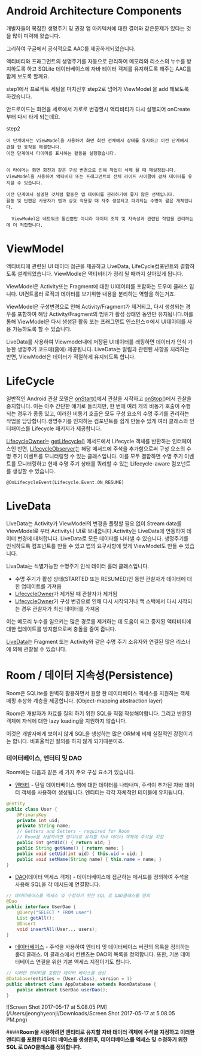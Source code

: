 # Android Architecture Components

개발자들이 복잡한 생명주기 및 권장 앱 아키텍쳐에 대한 결여와 같은문제가 있다는 것을 많이 피력해 왔습니다.

그리하여 구글에서 공식적으로 AAC를 제공하게되었습니다.

액티비티와 프래그먼트의 생명주기를 자동으로 관리하여 메모리와 리소스의 누수를 방지하도록 하고 SQLite 데이터베이스에 자바 테이터 객체를 유지하도록 해주는 AAC를 함께 보도록 할께요.

step1에서 프로젝트 세팅을 마치신후 step2로 넘어가 ViewModel 을 add 해보도록 하겠습니다.

안드로이드는 화면을 세로에서 가로로 변경할시 액티비티가 다시 실행되어 onCreate부터 다시 타게 되는데요.

step2

```text
이 단계에서는 ViewModel을 사용하여 화면 회전 전체에서 상태를 유지하고 이전 단계에서 관찰 한 동작을 해결합니다.
이전 단계에서 타이머를 표시하는 활동을 실행했습니다.


이 타이머는 화면 회전과 같은 구성 변경으로 인해 작업이 삭제 될 때 재설정됩니다. ViewModel을 사용하여 액티비티 또는 프래그먼트의 전체 라이프 사이클에 걸쳐 데이터를 유지할 수 있습니다.

이전 단계에서 설명한 것처럼 활동은 앱 데이터를 관리하기에 좋지 않은 선택입니다.
활동 및 단편은 사용자가 앱과 상호 작용할 때 자주 생성되고 파괴되는 수명이 짧은 개체입니다.

  ViewModel은 네트워크 통신뿐만 아니라 데이터 조작 및 지속성과 관련된 작업을 관리하는 데 더 적합합니다.
```



# ViewModel

액티비티에 관련된 UI 데이터 접근을 제공하고 LiveData, LifeCycle컴포넌트와 결합하도록 설계되었습니다. ViewModle은 액티비티가 정리 될 때까지 살아있게 됩니다.

ViewModel은 Activity또는 Fragment에 대한 UI데이터를 포함하는 도우미 클래스 입니다. UI컨트롤러 로직과 데이터를 보기위한 내용을 분리하는 역할을 하는거죠.

ViewModel은 구성변경으로 인해 Activity/Fragment가 제거되고, 다시 생성되는 경우를 포함하여 해당 Activity/Fragment의 범위가 활성 상태인 동안만 유지됩니다.이를 통해 ViewModel은 다시 생성된 활동 또는 프래그먼트 인스턴스ㅇ에서 UI데이터를 사용 가능하도록 할 수 있습니다. 

LiveData를 사용하여 Viewmodel내에 저장된 UI데이터를 래핑하면 데이터가 인식 가능한 생명주기 코드에(홈에) 제공됩니다. LiveData는 알림과 관련된 사항을 처리하는 반면, ViewModel은 데이터가 적절하게 유지되도록 합니다.



# LifeCycle

일반적인 Android 관찰 모델은 [onStart()](https://developer.android.com/reference/android/app/Activity.html#onStart())에서 관찰을 시작하고 [onStop()](https://developer.android.com/reference/android/app/Activity.html#onStop())에서 관찰을 중지합니다.  이는 아주 간단한 얘기로 들리지만, 한 번에 여러 개의 비동기 호출이 수행되는 경우가 종종 있고,  이러한 비동기 호출은 모두 구성 요소의 수명 주기를 관리하는 작업을 담당합니다.생명주기를 인지하는 컴포넌트를 쉽게 만들수 있게 여러 클래스와 인터패이스를 Lifecycle 패키지가 제공합니다.

[LifecycleOwner](https://developer.android.com/reference/android/arch/lifecycle/LifecycleOwner.html)는 [getLifecycle()](https://developer.android.com/reference/android/arch/lifecycle/LifecycleOwner.html#getLifecycle()) 메서드에서 Lifecycle 객체를 반환하는 인터페이스인 반면, [LifecycleObserver](https://developer.android.com/reference/android/arch/lifecycle/LifecycleObserver.html)는 해당 메서드에 주석을 추가함으로써 구성 요소의 수명 주기 이벤트를 모니터링할 수 있는 클래스입니다. 이를 모두 결합하면 수명 주기 이벤트를 모니터링하고 현재 수명 주기 상태를 쿼리할 수 있는 Lifecycle-aware 컴포넌트를 생성할 수 있습니다.

```@OnLifecycleEvent(Lifecycle.Event.ON_RESUME)```



# LiveData

LIveData는 Activity가 ViewModel의 변경을 폴링할 필요 없이 Stream data를 ViewModel로 부터 Activity나 UI로 보내줍니다.Activity는 LiveData에 연동하여 데이터 변경에 대처합니다. LiveData로 모든 데이터를 나타낼 수 있습니다. 생명주기를 인식하도록 컴포넌트를 만들 수 있고 앱의 요구사항에 맞게 ViewModel도 만들 수 있습니다.

LivaData는 식별가능한 수명주기 인식 데이터 홀더 클래스입니다.

- 수명 주기가 활성 상태(STARTED 또는 RESUMED)인 동안 관찰자가 데이터에 대한 업데이트를 가져옴
- [LifecycleOwner](https://developer.android.com/reference/android/arch/lifecycle/LifecycleOwner.html)가 제거될 때 관찰자가 제거됨
- [LifecycleOwner](https://developer.android.com/reference/android/arch/lifecycle/LifecycleOwner.html)가 구성 변경으로 인해 다시 시작되거나 백 스택에서 다시 시작되는 경우 관찰자가 최신 데이터를 가져옴

이는 메모리 누수를 일으키는 많은 경로를 제거하는 데 도움이 되고 중지된 액티비티에 대한 업데이트를 방지함으로써 충돌을 줄여 줍니다.

[LiveData](https://developer.android.com/topic/libraries/architecture/livedata.html)는 Fragment 또는 Activity와 같은 수명 주기 소유자와 연결된 많은 리스너에 의해 관찰될 수 있습니다.



# Room / 데이터 지속성(Persistence)

Room은 SQLite를 완벽히 활용하면서 원할 한 데이터베이스 엑세스를 지원하는 객체 매핑 추상화 계층을 제공합니다. (Object-mapping abstraction layer) 



Room은 개발자가 자료를 질의 하기 위한  SQL을 직접 작성해야합니다. 그리고 반환된 객체에 자식에 대한 lazy loading을 지원하지 않습니다.

이것은 개발자에게 보이지 않게 SQL을 생성하는 많은 ORM에 비해 실질적인 강점이기는 합니다. 비효율적인 질의를 하지 않게 되기때문이죠.

### 데이터베이스, 엔터티 및 DAO

Room에는 다음과 같은 세 가지 주요 구성 요소가 있습니다.

- [엔터티](https://developer.android.com/reference/android/arch/persistence/room/Entity.html) - 단일 데이터베이스 행에 대한 데이터를 나타내며, 주석이 추가된 자바 데이터 객체를 사용하여 생성됩니다. 엔티티는 각각 자체적인 테이블에 유지됩니다. 

```java
@Entity
public class User {
    @PrimaryKey
    private int uid;
    private String name;
    // Getters and Setters - required for Room
  	// Room을 사용하려면 엔티티로 유지할 자바 데이터 객체에 주석을 지정
    public int getUid() { return uid; }
    public String getName() { return name; }
    public void setUid(int uid) { this.uid = uid; }
    public void setName(String name) { this.name = name; }
}
```



- [DAO](https://developer.android.com/reference/android/arch/persistence/room/Dao.html)(데이터 액세스 객체) - 데이터베이스에 접근하는 메서드를 정의하여 주석을 사용해 SQL을 각 메서드에 연결합니다.

```java
// 데이터베이스를 엑세스 및 수정하기 위한 SQL 로 DAO클래스를 정의
@Dao
public interface UserDao {
    @Query("SELECT * FROM user")
    List getAll();
    @Insert
    void insertAll(User... users);
}
```



- [데이터베이스](https://developer.android.com/reference/android/arch/persistence/room/Database.html) - 주석을 사용하여 엔티티 밎 데이터베이스 버전의 목록을 정의하는 홀더 클래스. 이 클래스에서 컨텐츠는 DAO의 목록을 정의합니다. 또한, 기본 데이터베이스 연결을 위한 기본 엑세스 지점이기도 합니다.

```java
// 이러한 엔티티를 포함한 데이터 베이스를 생성
@Database(entities = {User.class}, version = 1)
public abstract class AppDatabase extends RoomDatabase {
    public abstract UserDao userDao();
}
```



![Screen Shot 2017-05-17 at 5.08.05 PM](/Users/jeonghyeonji/Downloads/Screen Shot 2017-05-17 at 5.08.05 PM.png)

####**Room을 사용하려면 엔티티로 유지할 자바 데이터 객체에 주석을 지정하고 이러한 엔티티를 포함한 데이터 베이스를 생성한후, 데이터베이스를 엑세스 및 수정하기 위한 SQL 로 DAO클래스를 정의합니다.**





